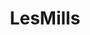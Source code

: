 ---
featured_image: ""
tags: []
title: LesMills
weight: 41
description: "
**Klant:** LesMills, in opdracht van Fitbrand.<br>
**Werkzaamheden:** Design, Front-end ondersteuning en CMS implementatie<br>
**Periode:** Lente 2016"
logo: /images/logos/lesmills.png
featured_image: 
featured_image2x: 
featured_description:
---